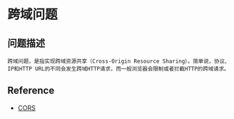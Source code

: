# 跨域问题
## 问题描述
    跨域问题，是指实现跨域资源共享（Cross-Origin Resource Sharing）。简单说，协议、IP和HTTP URL的不同会发生跨域HTTP请求，而一般浏览器会限制或者拦截HTTP的跨域请求。
    
    




## Reference
- [CORS](https://developer.mozilla.org/zh-CN/docs/Web/HTTP/Access_control_CORS)